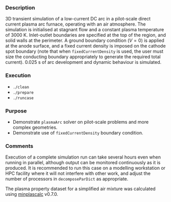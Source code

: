 ### Description ###

3D transient simulation of a low-current DC arc in a pilot-scale direct current plasma arc 
furnace, operating with an air atmosphere. The simulation is initialised at stagnant flow 
and a constant plasma temperature of 3000 K. Inlet-outlet boundaries are specified at the 
top of the region, and solid walls at the perimeter. A ground boundary condition ($V=0$) 
is applied at the anode surface, and a fixed current density is imposed on the cathode spot 
boundary (note that when `fixedCurrentDensity` is used, the user must size the conducting 
boundary appropriately to generate the required total current). 0.025 s of arc development 
and dynamic behaviour is simulated.

### Execution ###

* `./clean`
* `./prepare`
* `./runcase`

### Purpose ###

* Demonstrate `plasmaArc` solver on pilot-scale problems and more complex geometries.
* Demonstrate use of `fixedCurrentDensity` boundary condition.

### Comments ###

Execution of a complete simulation run can take several hours even when running in parallel, 
although output can be monitored continuously as it is produced. It is recommended to run this 
case on a modelling workstation or HPC facility where it will not interfere with other work, 
and adjust the number of processors in `decomposeParDict` as appropriate.

The plasma property dataset for a simplified air mixture was calculated using 
[minplascalc](https://github.com/quinnreynolds/minplascalc) v0.7.0.

